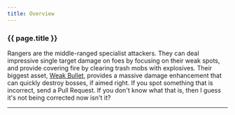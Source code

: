 ```yaml
---
title: Overview
---
```


<section>
<h3 class="title">{{ page.title }}</h3>
    <p>Rangers are the middle-ranged specialist attackers. They can deal impressive single target damage on foes by focusing on their weak spots, 
        and provide covering fire by clearing trash mobs with explosives. Their biggest asset, <a href="#" class="tooltip-link" data-toggle="tooltip" title="{{ site.data.glossary.weakbullet }}">Weak Bullet</a>, provides a massive damage enhancement that can quickly destroy bosses, if aimed right.
                                If you spot something that is incorrect, send a Pull Request. If you don't know what that is,
        then I guess it's not being corrected now isn't it?</p>
    
<hr>
</section>